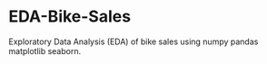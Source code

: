# EDA-Bike-Sales
Exploratory Data Analysis (EDA) of bike sales using numpy pandas matplotlib seaborn.  
